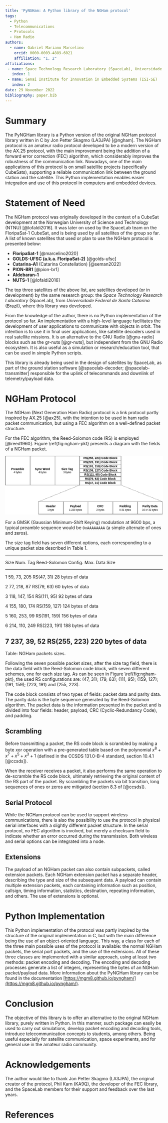 ```yaml
---
title: 'PyNGHam: A Python library of the NGHam protocol'
tags:
  - Python
  - Telecommunications
  - Protocols
  - Ham Radio
authors:
  - name: Gabriel Mariano Marcelino
    orcid: 0000-0003-4889-6021
    affiliation: "1, 2"
affiliations:
 - name: Space Technology Research Laboratory (SpaceLab), Universidade Federal de Santa Catarina
   index: 1
 - name: Senai Institute for Innovation in Embedded Systems (ISI-SE)
   index: 2
date: 29 November 2022
bibliography: paper.bib
---
```


# Summary

The PyNGHam library is a Python version of the original NGHam protocol library written in C by Jon Petter Skagmo (LA3JPA) [@ngham]. The NGHam protocol is an amateur radio protocol developed to be a modern version of the AX.25 protocol, with the main improvement being the addition of a forward error correction (FEC) algorithm, which considerably improves the robustness of the communication link. Nowadays, one of the main applications of this protocol is on small satellite projects (specifically CubeSats), supporting a reliable communication link between the ground station and the satellite. This Python implementation enables easier integration and use of this protocol in computers and embedded devices.

# Statement of Need

The NGHam protocol was originally developed in the context of a CubeSat development at the Norwegian University of Science and Technology (NTNU) [@lofaldi2016]. It was later on used by the SpaceLab team on the FloripaSat-1 CubeSat, and is being used by all satellites of the group so far. A list of known satellites that used or plan to use the NGHam protocol is presented below:

* **FloripaSat-1** [@marcelino2020]
* **GOLDS-UFSC (a.k.a. FloripaSat-2)** [@golds-ufsc]
* **Catarina-A1** (Catarina Constellation) [@seman2022]
* **PION-BR1** [@pion-br1]
* **Aldebaran-1**
* **NUTS-1** [@lofaldi2016]

The top three satellites of the above list, are satellites developed (or in development) by the same research group: the *Space Technology Research Laboratory* (SpaceLab), from *Universidade Federal de Santa Catarina* (Brazil), where this library was developed.

From the knowledge of the author, there is no Python implementation of the protocol so far. An implementation with a high-level language facilitates the development of user applications to communicate with objects in orbit. The intention is to use it in final user applications, like satellite decoders used in real satellite missions. It is an alternative to the GNU Radio [@gnu-radio] blocks such as the gr-nuts [@gr-nuts], but independent from the GNU Radio ecosystem. It is also useful as a simulation or research/education tool, that can be used in simple Python scripts.

This library is already being used in the design of satellites by SpaceLab, as part of the ground station software [@spacelab-decoder; @spacelab-transmitter] responsible for the uplink of telecommands and downlink of telemetry/payload data.

# NGHam Protocol

The NGHam (Next Generation Ham Radio) protocol is a link protocol partly inspired by AX.25 [@ax25], with the intention to be used in ham radio packet communication, but using a FEC algorithm on a well-defined packet structure.

For the FEC algorithm, the Reed-Solomon code (RS) is employed [@reed1960]. Figure \ref{fig:ngham-pkt} presents a diagram with the fields of a NGHam packet.

![Fields of a NGHam packet.\label{fig:ngham-pkt}](../docs/ngham-pkt.png)

For a GMSK (Gaussian Minimum-Shift Keying) modulation at 9600 bps, a typical preamble sequence would be `0xAAAAAAAA` (a simple alternate of ones and zeros).

The size tag field has seven different options, each corresponding to a unique packet size described in Table 1.

----------------------------------------------------------------------
Size Num.   Tag             Reed-Solomon Config.    Max. Data Size
----------  --------------  ---------------------   ------------------
1           59, 73, 205     RS(47, 31)              28 bytes of data

2           77, 218, 87     RS(79, 63)              60 bytes of data

3           118, 147, 154   RS(111, 95)             92 bytes of data

4           155, 180, 174   RS(159, 127)            124 bytes of data

5           160, 253, 99    RS(191, 159)            156 bytes of data

6           214, 110, 249   RS(223, 191)            188 bytes of data

7           237, 39, 52     RS(255, 223)            220 bytes of data
----------------------------------------------------------------------

Table:  NGHam packets sizes.

Following the seven possible packet sizes, after the size tag field, there is the data field with the Reed-Solomon code block, with seven different schemes, one for each size tag. As can be seen in Figure \ref{fig:ngham-pkt}, the used RS configurations are: (47, 31); (79, 63); (111, 95); (159, 127); (191, 159); (223, 191) and (255, 223).

The code block consists of two types of fields: packet data and parity data. The parity data is the byte sequence generated by the Reed-Solomon algorithm. The packet data is the information presented in the packet and is divided into four fields: header, payload, CRC (Cyclic-Redundancy Code), and padding.

## Scrambling

Before transmitting a packet, the RS code block is scrambled by making a byte xor operation with a pre-generated table based on the polynomial $x^{8} + x^{7} + x^{5} + x^{3} + 1$ (defined in the CCSDS 131.0-B-4 standard, section 10.4.1 [@ccsds]).

When the receiver receives a packet, it also performs the same operation to de-scramble the RS code block, ultimately retrieving the original content of the RS part of the packet. By scrambling the packets via bit transition, long sequences of ones or zeros are mitigated (section 8.3 of [@ccsds]).

## Serial Protocol

While the NGHam protocol can be used to support wireless communications, there is also the possibility to use the protocol in physical serial interfaces with a slightly different packet structure. In the serial protocol, no FEC algorithm is involved, but merely a checksum field to indicate whether an error occurred during the transmission. Both wireless and serial options can be integrated into a node.

## Extensions

The payload of an NGHam packet can also contain subpackets, called extension packets. Each NGHam extension packet has a separate header, describing the type and size of the subsequent data. A payload can contain multiple extension packets, each containing information such as position, callsign, timing information, statistics, destination, repeating information, and others. The use of extensions is optional.

# Python Implementation

This Python implementation of the protocol was partly inspired by the structure of the original implementation in C, but with the main difference being the use of an object-oriented language. This way, a class for each of the three main possible uses of the protocol is available: the normal NGHam packets, the serial port packets, and the use of the extensions. All of these three classes are implemented with a similar approach, using at least two methods: packet encoding and decoding. The encoding and decoding processes generate a list of integers, representing the bytes of an NGHam packet/payload data. More information about the PyNGHam library can be found in the documentation [https://mgm8.github.io/pyngham/](https://mgm8.github.io/pyngham/).

# Conclusion

The objective of this library is to offer an alternative to the original NGHam library, purely written in Python. In this manner, such package can easily be used to carry out simulations, develop packet encoding and decoding tools, introduce telecommunication concepts to students, among others. Being useful especially for satellite communication, space experiments, and for general use in the amateur radio community.

# Acknowledgements

The author would like to thank Jon Petter Skagmo (LA3JPA), the original creator of the protocol, Phil Karn (KA9Q), the developer of the FEC library, and the SpaceLab members for their support and feedback over the last years.

# References
